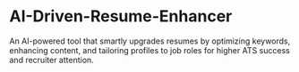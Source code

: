# AI-Driven-Resume-Enhancer
An AI-powered tool that smartly upgrades resumes by optimizing keywords, enhancing content, and tailoring profiles to job roles for higher ATS success and recruiter attention.
